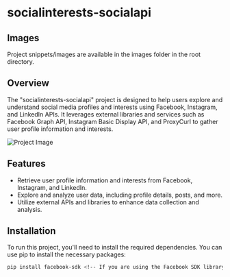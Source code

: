 # socialinterests-socialapi

## Images

Project snippets/images are available in the images folder in the root directory.

## Overview

The "socialinterests-socialapi" project is designed to help users explore and understand social media profiles and interests using Facebook, Instagram, and LinkedIn APIs. It leverages external libraries and services such as Facebook Graph API, Instagram Basic Display API, and ProxyCurl to gather user profile information and interests.

![Project Image](./images/1homepage)

## Features

- Retrieve user profile information and interests from Facebook, Instagram, and LinkedIn.
- Explore and analyze user data, including profile details, posts, and more.
- Utilize external APIs and libraries to enhance data collection and analysis.

## Installation

To run this project, you'll need to install the required dependencies. You can use pip to install the necessary packages:

```bash
pip install facebook-sdk <!-- If you are using the Facebook SDK library -->
